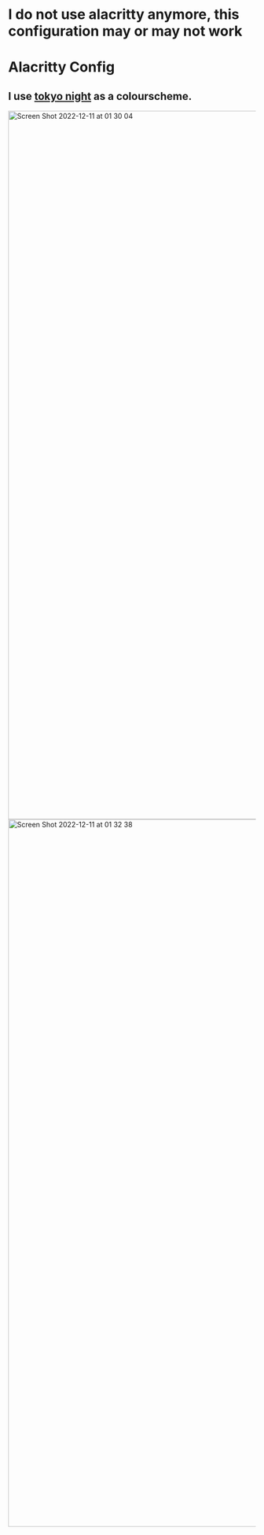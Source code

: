 # I do not use alacritty anymore, this configuration may or may not work

# Alacritty Config

I use [tokyo night](https://github.com/zatchheems/tokyo-night-alacritty-theme) as a colourscheme.
------------
<img width="1440" alt="Screen Shot 2022-12-11 at 01 30 04" src="https://user-images.githubusercontent.com/89086143/206889867-c9cfa1fb-b158-437c-af97-4c6238bf52ba.png">
<img width="1438" alt="Screen Shot 2022-12-11 at 01 32 38" src="https://user-images.githubusercontent.com/89086143/206889871-194292ed-818a-47a5-a8cd-2fb3d8334b71.png">
